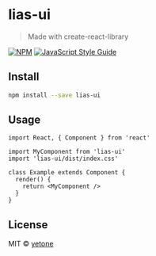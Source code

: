 # lias-ui

> Made with create-react-library

[![NPM](https://img.shields.io/npm/v/lias-ui.svg)](https://www.npmjs.com/package/lias-ui) [![JavaScript Style Guide](https://img.shields.io/badge/code_style-standard-brightgreen.svg)](https://standardjs.com)

## Install

```bash
npm install --save lias-ui
```

## Usage

```tsx
import React, { Component } from 'react'

import MyComponent from 'lias-ui'
import 'lias-ui/dist/index.css'

class Example extends Component {
  render() {
    return <MyComponent />
  }
}
```

## License

MIT © [yetone](https://github.com/yetone)
